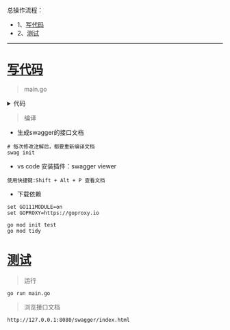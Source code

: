 总操作流程：
- 1、[写代码](#go-01)
- 2、[测试](#go-02)

***

# <a name="go-01" href="#" >写代码</a>

> main.go

<details>
<summary>代码</summary>

```go
/*
 * @Descripttion: 
 * @version: 0.1
 * @Author: DK_Li
 * @Date: 2020-02-18 01:33:17
 * @LastEditors: DK_Li
 * @LastEditTime: 2020-02-18 02:54:49
 */


 package main
 
 import (
	 _ "test/docs"
	 "github.com/gin-gonic/gin"
	 "github.com/swaggo/gin-swagger"
	 "github.com/swaggo/gin-swagger/swaggerFiles"
	 "net/http"
 )
  

// @title 测试swagger
// @version 0.0.1
// @description  测试
// @BasePath /api/v1/

// @termsOfService http://github.com
// @contact.name DK_Li
// @contact.url http://www.xxxx.com
// @contact.name DK_Li
// @contact.email ×××@qq.com
// @host 127.0.0.1:8080
 func main() {
	 r := gin.New()
  
	 // 创建路由组
	 v1 := r.Group("/api/v1")
  
	 v1.GET("/record/:userId", test1)
  
	 v1.POST("/sayHello/:name", test2)
  
	 // 文档界面访问URL
	 // http://127.0.0.1:8080/swagger/index.html
	 r.GET("/swagger/*any", ginSwagger.WrapHandler(swaggerFiles.Handler))
  
	 r.Run()
 }

// @Summary 测试1
// @Description 测试1的函数
// @Accept  json
// @Produce json
// @Param   some_id     path    int     true        "userId"
// @Success 200 {string} string	"ok"
// @Failure 500 {string} string	"no"
// @Tags 测试模块1
// @Router /api/v1/record/{some_id} [get]
 func test1(c *gin.Context) {
	 c.String(http.StatusOK, "ok")
 }
  
// @Summary 测试2
// @Description 测试2的函数
// @Accept  json
// @Produce json
// @Param   name     path    string     true        "name"
// @Success 200 {string} string	"name,helloWorld"
// @Failure 500 {string} string	"no"
// @Tags 测试模块2
// @Router /api/v1/sayHello/{name} [POST] [users]
 func test2(c *gin.Context) {
	 name := c.Param("name")
	 c.String(http.StatusOK, name+",helloWorld")
 }

```

</details>

> 编译

- 生成swagger的接口文档

```shell
# 每次修改注解后，都要重新编译文档
swag init
```

-  vs code 安装插件：swagger viewer

```
使用快捷键:Shift + Alt + P 查看文档
```

- 下载依赖

```
set GO111MODULE=on
set GOPROXY=https://goproxy.io

go mod init test
go mod tidy

```

# <a name="go-02" href="#" >测试</a>

> 运行

```
go run main.go
```

> 浏览接口文档

```
http://127.0.0.1:8080/swagger/index.html
```

